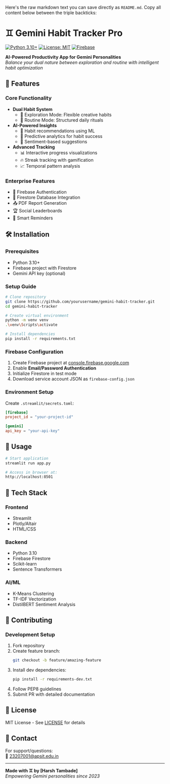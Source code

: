 Here's the raw markdown text you can save directly as `README.md`. Copy all content below between the triple backticks:
# ♊ Gemini Habit Tracker Pro

[![Python 3.10+](https://img.shields.io/badge/python-3.10%2B-blue.svg)](https://www.python.org/downloads/)
[![License: MIT](https://img.shields.io/badge/License-MIT-yellow.svg)](https://opensource.org/licenses/MIT)
[![Firebase](https://img.shields.io/badge/Firebase-FFCA28?logo=firebase&logoColor=black)](https://firebase.google.com/)

**AI-Powered Productivity App for Gemini Personalities**  
*Balance your dual nature between exploration and routine with intelligent habit optimization*

## 🌟 Features

### Core Functionality
- **Dual Habit System**
  - 🚀 Exploration Mode: Flexible creative habits
  - 📅 Routine Mode: Structured daily rituals
- **AI-Powered Insights**
  - 🤖 Habit recommendations using ML
  - 🔮 Predictive analytics for habit success
  - 🧠 Sentiment-based suggestions
- **Advanced Tracking**
  - 📊 Interactive progress visualizations
  - 🔥 Streak tracking with gamification
  - 📈 Temporal pattern analysis

### Enterprise Features
- 🔐 Firebase Authentication
- 💾 Firestore Database Integration
- 📤 PDF Report Generation
- 🏆 Social Leaderboards
- 🔔 Smart Reminders

## 🛠️ Installation

### Prerequisites
- Python 3.10+
- Firebase project with Firestore
- Gemini API key (optional)

### Setup Guide
```bash
# Clone repository
git clone https://github.com/yourusername/gemini-habit-tracker.git
cd gemini-habit-tracker

# Create virtual environment
python -m venv venv
.\venv\Scripts\activate

# Install dependencies
pip install -r requirements.txt
```

### Firebase Configuration
1. Create Firebase project at [console.firebase.google.com](https://console.firebase.google.com/)
2. Enable **Email/Password Authentication**
3. Initialize Firestore in test mode
4. Download service account JSON as `firebase-config.json`

### Environment Setup
Create `.streamlit/secrets.toml`:
```toml
[firebase]
project_id = "your-project-id"

[gemini]
api_key = "your-api-key"
```

## 🚀 Usage
```bash
# Start application
streamlit run app.py

# Access in browser at:
http://localhost:8501
```

## 🧩 Tech Stack

### Frontend
- Streamlit
- Plotly/Altair
- HTML/CSS

### Backend
- Python 3.10
- Firebase Firestore
- Scikit-learn
- Sentence Transformers

### AI/ML
- K-Means Clustering
- TF-IDF Vectorization
- DistilBERT Sentiment Analysis

## 🤝 Contributing

### Development Setup
1. Fork repository
2. Create feature branch:
   ```bash
   git checkout -b feature/amazing-feature
   ```
3. Install dev dependencies:
   ```bash
   pip install -r requirements-dev.txt
   ```
4. Follow PEP8 guidelines
5. Submit PR with detailed documentation

## 📄 License
MIT License - See [LICENSE](LICENSE) for details

## 📧 Contact
For support/questions:  
📩 [23207001@apsit.edu.in](mailto:your.email@example.com)

---

**Made with ♊ by [Harsh Tambade]**  
*Empowering Gemini personalities since 2023*
